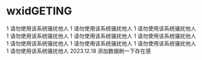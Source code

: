 # wxidGETING
1 请勿使用该系统骚扰他人
1 请勿使用该系统骚扰他人
1 请勿使用该系统骚扰他人
1 请勿使用该系统骚扰他人
1 请勿使用该系统骚扰他人
1 请勿使用该系统骚扰他人
1 请勿使用该系统骚扰他人
1 请勿使用该系统骚扰他人
1 请勿使用该系统骚扰他人
1 请勿使用该系统骚扰他人
2023.12.18 添加数据刷一下存在感